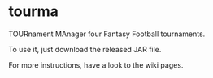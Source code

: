# tourma

TOURnament MAnager four Fantasy Football tournaments.

To use it, just download the released JAR file. 

For more instructions, have a look to the wiki pages.
